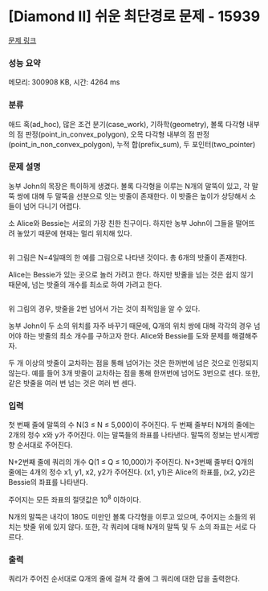 # [Diamond II] 쉬운 최단경로 문제 - 15939 

[문제 링크](https://www.acmicpc.net/problem/15939) 

### 성능 요약

메모리: 300908 KB, 시간: 4264 ms

### 분류

애드 혹(ad_hoc), 많은 조건 분기(case_work), 기하학(geometry), 볼록 다각형 내부의 점 판정(point_in_convex_polygon), 오목 다각형 내부의 점 판정(point_in_non_convex_polygon), 누적 합(prefix_sum), 두 포인터(two_pointer)

### 문제 설명

<p>농부 John의 목장은 특이하게 생겼다. 볼록 다각형을 이루는 N개의 말뚝이 있고, 각 말뚝 쌍에 대해 두 말뚝을 선분으로 잇는 밧줄이 존재한다. 이 밧줄은 높이가 상당해서 소들이 넘어 다니기 어렵다.</p>

<p>소 Alice와 Bessie는 서로의 가장 친한 친구이다. 하지만 농부 John이 그들을 떨어뜨려 놓았기 때문에 현재는 멀리 위치해 있다.</p>

<p style="text-align: center;"><img alt="" src="https://upload.acmicpc.net/c3e55afc-4085-4011-a153-ae9b2553f4e8/-/preview/"></p>

<p>위 그림은 N=4일때의 한 예를 그림으로 나타낸 것이다. 총 6개의 밧줄이 존재한다.</p>

<p>Alice는 Bessie가 있는 곳으로 놀러 가려고 한다. 하지만 밧줄을 넘는 것은 쉽지 않기 때문에, 넘는 밧줄의 개수를 최소로 하여 가려고 한다.</p>

<p style="text-align: center;"><img alt="" src="https://upload.acmicpc.net/7325a451-7a47-4158-b9e3-5d412b8eaa9a/-/preview/"></p>

<p>위 그림의 경우, 밧줄을 2번 넘어서 가는 것이 최적임을 알 수 있다.</p>

<p>농부 John이 두 소의 위치를 자주 바꾸기 때문에, Q개의 위치 쌍에 대해 각각의 경우 넘어야 하는 밧줄의 최소 개수를 구하고자 한다. Alice와 Bessie를 도와 문제를 해결해주자.</p>

<p>두 개 이상의 밧줄이 교차하는 점을 통해 넘어가는 것은 한꺼번에 넘은 것으로 인정되지 않는다. 예를 들어 3개 밧줄이 교차하는 점을 통해 한꺼번에 넘어도 3번으로 센다. 또한, 같은 밧줄을 여러 번 넘는 것은 여러 번 센다.</p>

### 입력 

 <p>첫 번째 줄에 말뚝의 수 N(3 ≤ N ≤ 5,000)이 주어진다. 두 번째 줄부터 N개의 줄에는 2개의 정수 x와 y가 주어진다. 이는 말뚝들의 좌표를 나타낸다. 말뚝의 정보는 반시계방향 순서대로 주어진다.</p>

<p>N+2번째 줄에 쿼리의 개수 Q(1 ≤ Q ≤ 10,000)가 주어진다. N+3번째 줄부터 Q개의 줄에는 4개의 정수 x1, y1, x2, y2가 주어진다. (x1, y1)은 Alice의 좌표를, (x2, y2)은 Bessie의 좌표를 나타낸다.</p>

<p>주어지는 모든 좌표의 절댓값은 10<sup>8</sup> 이하이다.</p>

<p>N개의 말뚝은 내각이 180도 미만인 볼록 다각형을 이루고 있으며, 주어지는 소들의 위치는 밧줄 위에 있지 않다. 또한, 각 쿼리에 대해 N개의 말뚝 및 두 소의 좌표는 서로 다르다.</p>

### 출력 

 <p>쿼리가 주어진 순서대로 Q개의 줄에 걸쳐 각 줄에 그 쿼리에 대한 답을 출력한다.</p>

